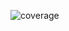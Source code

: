 <!-- To get a coverage badge: change `$your_source_branch_name$` in the URL below to
the name of your source branch. `target branch` <- merge - `source branch`.
The badge will show the coverage after the first CI run has been completed.
If you do not want to display the coverage, just remove the line below. -->
![coverage](https://img.shields.io/endpoint?url=https://gist.githubusercontent.com/rozsasarpi/da9e3419b54a0daf6fe07b934f37f837/raw/zandbak_$your_source_branch_name$_coverage.json)

